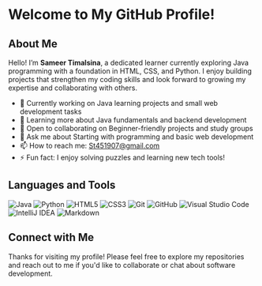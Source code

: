 # Welcome to My GitHub Profile!



## About Me

Hello! I’m **Sameer Timalsina**, a dedicated learner currently exploring Java programming with a foundation in HTML, CSS, and Python. I enjoy building projects that strengthen my coding skills and look forward to growing my expertise and collaborating with others.

- 🔭 Currently working on Java learning projects and small web development tasks
- 🌱 Learning more about Java fundamentals and backend development
- 👯 Open to collaborating on Beginner-friendly projects and study groups
- 💬 Ask me about Starting with programming and basic web development
- 📫 How to reach me: [St451907@gmail.com](mailto:St451907@gmail.com)
- ⚡ Fun fact: I enjoy solving puzzles and learning new tech tools!

## Languages and Tools

![Java](https://img.shields.io/badge/Java-ED8B00?style=for-the-badge&logo=java&logoColor=white)
![Python](https://img.shields.io/badge/Python-3776AB?style=for-the-badge&logo=python&logoColor=white)
![HTML5](https://img.shields.io/badge/HTML5-E34F26?style=for-the-badge&logo=html5&logoColor=white)
![CSS3](https://img.shields.io/badge/CSS3-1572B6?style=for-the-badge&logo=css3&logoColor=white)
![Git](https://img.shields.io/badge/Git-F05032?style=for-the-badge&logo=git&logoColor=white)
![GitHub](https://img.shields.io/badge/GitHub-181717?style=for-the-badge&logo=github&logoColor=white)
![Visual Studio Code](https://img.shields.io/badge/Visual%20Studio%20Code-0078D4?style=for-the-badge&logo=visual-studio-code&logoColor=white)
![IntelliJ IDEA](https://img.shields.io/badge/IntelliJ%20IDEA-000000?style=for-the-badge&logo=intellij-idea&logoColor=white)
![Markdown](https://img.shields.io/badge/Markdown-000000?style=for-the-badge&logo=markdown&logoColor=white)

## Connect with Me

Thanks for visiting my profile! Please feel free to explore my repositories and reach out to me if you'd like to collaborate or chat about software development.
